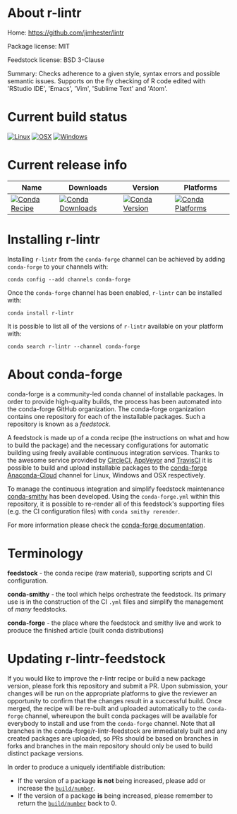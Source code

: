 About r-lintr
=============

Home: https://github.com/jimhester/lintr

Package license: MIT

Feedstock license: BSD 3-Clause

Summary: Checks adherence to a given style, syntax errors and possible semantic issues.  Supports on the fly checking of R code edited with 'RStudio IDE', 'Emacs', 'Vim', 'Sublime Text' and 'Atom'.



Current build status
====================

[![Linux](https://img.shields.io/circleci/project/github/conda-forge/r-lintr-feedstock/master.svg?label=Linux)](https://circleci.com/gh/conda-forge/r-lintr-feedstock)
[![OSX](https://img.shields.io/travis/conda-forge/r-lintr-feedstock/master.svg?label=macOS)](https://travis-ci.org/conda-forge/r-lintr-feedstock)
[![Windows](https://img.shields.io/appveyor/ci/conda-forge/r-lintr-feedstock/master.svg?label=Windows)](https://ci.appveyor.com/project/conda-forge/r-lintr-feedstock/branch/master)

Current release info
====================

| Name | Downloads | Version | Platforms |
| --- | --- | --- | --- |
| [![Conda Recipe](https://img.shields.io/badge/recipe-r--lintr-green.svg)](https://anaconda.org/conda-forge/r-lintr) | [![Conda Downloads](https://img.shields.io/conda/dn/conda-forge/r-lintr.svg)](https://anaconda.org/conda-forge/r-lintr) | [![Conda Version](https://img.shields.io/conda/vn/conda-forge/r-lintr.svg)](https://anaconda.org/conda-forge/r-lintr) | [![Conda Platforms](https://img.shields.io/conda/pn/conda-forge/r-lintr.svg)](https://anaconda.org/conda-forge/r-lintr) |

Installing r-lintr
==================

Installing `r-lintr` from the `conda-forge` channel can be achieved by adding `conda-forge` to your channels with:

```
conda config --add channels conda-forge
```

Once the `conda-forge` channel has been enabled, `r-lintr` can be installed with:

```
conda install r-lintr
```

It is possible to list all of the versions of `r-lintr` available on your platform with:

```
conda search r-lintr --channel conda-forge
```


About conda-forge
=================

conda-forge is a community-led conda channel of installable packages.
In order to provide high-quality builds, the process has been automated into the
conda-forge GitHub organization. The conda-forge organization contains one repository
for each of the installable packages. Such a repository is known as a *feedstock*.

A feedstock is made up of a conda recipe (the instructions on what and how to build
the package) and the necessary configurations for automatic building using freely
available continuous integration services. Thanks to the awesome service provided by
[CircleCI](https://circleci.com/), [AppVeyor](https://www.appveyor.com/)
and [TravisCI](https://travis-ci.org/) it is possible to build and upload installable
packages to the [conda-forge](https://anaconda.org/conda-forge)
[Anaconda-Cloud](https://anaconda.org/) channel for Linux, Windows and OSX respectively.

To manage the continuous integration and simplify feedstock maintenance
[conda-smithy](https://github.com/conda-forge/conda-smithy) has been developed.
Using the ``conda-forge.yml`` within this repository, it is possible to re-render all of
this feedstock's supporting files (e.g. the CI configuration files) with ``conda smithy rerender``.

For more information please check the [conda-forge documentation](https://conda-forge.org/docs/).

Terminology
===========

**feedstock** - the conda recipe (raw material), supporting scripts and CI configuration.

**conda-smithy** - the tool which helps orchestrate the feedstock.
                   Its primary use is in the construction of the CI ``.yml`` files
                   and simplify the management of *many* feedstocks.

**conda-forge** - the place where the feedstock and smithy live and work to
                  produce the finished article (built conda distributions)


Updating r-lintr-feedstock
==========================

If you would like to improve the r-lintr recipe or build a new
package version, please fork this repository and submit a PR. Upon submission,
your changes will be run on the appropriate platforms to give the reviewer an
opportunity to confirm that the changes result in a successful build. Once
merged, the recipe will be re-built and uploaded automatically to the
`conda-forge` channel, whereupon the built conda packages will be available for
everybody to install and use from the `conda-forge` channel.
Note that all branches in the conda-forge/r-lintr-feedstock are
immediately built and any created packages are uploaded, so PRs should be based
on branches in forks and branches in the main repository should only be used to
build distinct package versions.

In order to produce a uniquely identifiable distribution:
 * If the version of a package **is not** being increased, please add or increase
   the [``build/number``](https://conda.io/docs/user-guide/tasks/build-packages/define-metadata.html#build-number-and-string).
 * If the version of a package **is** being increased, please remember to return
   the [``build/number``](https://conda.io/docs/user-guide/tasks/build-packages/define-metadata.html#build-number-and-string)
   back to 0.
